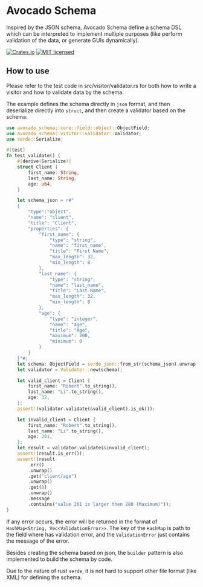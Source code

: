 # Avocado Schema

Inspired by the JSON schema, Avocado Schema define a schema DSL which can be interpreted to implement multiple purposes (like perform validation of the data, or generate GUIs dynamically).

[![Crates.io][crates-badge]][crates-url]
[![MIT licensed][mit-badge]][mit-url]

[crates-badge]: https://img.shields.io/badge/crates-0.2.1-blue
[crates-url]: https://crates.io/crates/avocado-schema
[mit-badge]: https://img.shields.io/badge/license-MIT-blue.svg
[mit-url]: https://github.com/zwnormal/avocado-schema/blob/main/LICENSE

## How to use

Please refer to the test code in src/visitor/validator.rs for both how to write a visitor and how to validate data by the schema.

The example defines the schema directly in `json` format, and then deserialize directly into `struct`, and then create a validator based on the schema:
```rust
use avocado_schema::core::field::object::ObjectField;
use avocado_schema::visitor::validator::Validator;
use serde::Serialize;

#[test]
fn test_validate() {
    #[derive(Serialize)]
    struct Client {
        first_name: String,
        last_name: String,
        age: u64,
    }

    let schema_json = r#"
    {
        "type":"object",
        "name": "client",
        "title": "Client",
        "properties": {
            "first_name": {
                "type": "string",
                "name": "first_name",
                "title": "First Name",
                "max_length": 32,
                "min_length": 8
            },
            "last_name": {
                "type": "string",
                "name": "last_name",
                "title": "Last Name",
                "max_length": 32,
                "min_length": 8
            },
            "age": {
                "type": "integer",
                "name": "age",
                "title": "Age",
                "maximum": 200,
                "minimum": 0
            }
        }
    }"#;
    let schema: ObjectField = serde_json::from_str(schema_json).unwrap();
    let validator = Validator::new(schema);

    let valid_client = Client {
        first_name: "Robert".to_string(),
        last_name: "Li".to_string(),
        age: 32,
    };
    assert!(validator.validate(&valid_client).is_ok());

    let invalid_client = Client {
        first_name: "Robert".to_string(),
        last_name: "Li".to_string(),
        age: 201,
    };
    let result = validator.validate(&invalid_client);
    assert!(result.is_err());
    assert!(result
        .err()
        .unwrap()
        .get("client/age")
        .unwrap()
        .get(0)
        .unwrap()
        .message
        .contains("value 201 is larger then 200 (Maximum)"));
}
```

If any error occurs, the error will be returned in the format of `HashMap<String, Vec<ValidationError>>`. The key of the `HashMap` is path to the field where has validation error, and the `ValidationError` just contains the message of the error.

Besides creating the schema based on json, the `builder` pattern is also implemented to build the schema by code.

Due to the nature of rust `serde`, it is not hard to support other file format (like XML) for defining the schema.
